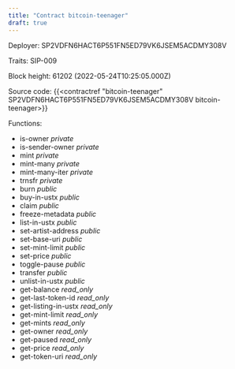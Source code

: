 ```yaml
---
title: "Contract bitcoin-teenager"
draft: true
---
```

Deployer: SP2VDFN6HACT6P551FN5ED79VK6JSEM5ACDMY308V

Traits:
SIP-009 



Block height: 61202 (2022-05-24T10:25:05.000Z)

Source code: {{<contractref "bitcoin-teenager" SP2VDFN6HACT6P551FN5ED79VK6JSEM5ACDMY308V bitcoin-teenager>}}

Functions:

* is-owner _private_
* is-sender-owner _private_
* mint _private_
* mint-many _private_
* mint-many-iter _private_
* trnsfr _private_
* burn _public_
* buy-in-ustx _public_
* claim _public_
* freeze-metadata _public_
* list-in-ustx _public_
* set-artist-address _public_
* set-base-uri _public_
* set-mint-limit _public_
* set-price _public_
* toggle-pause _public_
* transfer _public_
* unlist-in-ustx _public_
* get-balance _read_only_
* get-last-token-id _read_only_
* get-listing-in-ustx _read_only_
* get-mint-limit _read_only_
* get-mints _read_only_
* get-owner _read_only_
* get-paused _read_only_
* get-price _read_only_
* get-token-uri _read_only_
